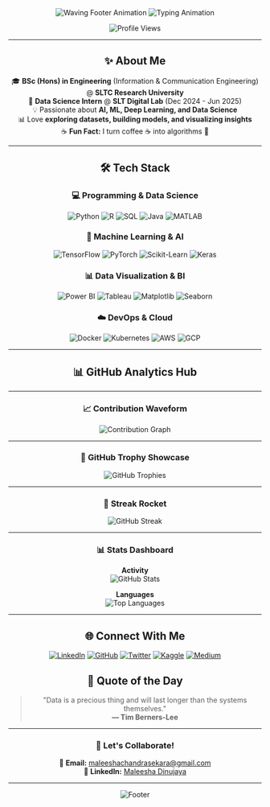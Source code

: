 <div align="center">

<div align="center">
  <img src="https://capsule-render.vercel.app/api?type=waving&color=gradient&height=120&section=header" alt="Waving Footer Animation" />
  <img src="https://readme-typing-svg.herokuapp.com?font=Fira+Code&size=30&duration=2000&pause=500&color=FF007A&center=true&vCenter=true&width=650&lines=Hi!!+I'm+Maleesha;Welcome+to+my+profile;Turning+Data+into+Insights;Crafting+Intelligent+AI+Systems;Building+Robust+ML+Models;Visualizing+Data+Stories;Coding+the+Future+with+Python" alt="Typing Animation" />
</h1>



  <br/>

  ![Profile Views](https://komarev.com/ghpvc/?username=maleesha-dinujaya&label=PROFILE+VIEWS&style=flat-square&color=blueviolet)

</div>

---

## ✨ About Me

🎓 **BSc (Hons) in Engineering** (Information & Communication Engineering) @ **SLTC Research University**  
🔬 **Data Science Intern** @ **SLT Digital Lab** (Dec 2024 - Jun 2025)  
💡 Passionate about **AI, ML, Deep Learning, and Data Science**  
📊 Love **exploring datasets, building models, and visualizing insights**  
☕ **Fun Fact:** I turn coffee ☕ into algorithms 🤖  

---

## 🛠️ Tech Stack

### 💻 Programming & Data Science  
![Python](https://img.shields.io/badge/Python-3776AB?style=for-the-badge&logo=python&logoColor=white)
![R](https://img.shields.io/badge/R-276DC3?style=for-the-badge&logo=r&logoColor=white)
![SQL](https://img.shields.io/badge/SQL-4479A1?style=for-the-badge&logo=postgresql&logoColor=white)
![Java](https://img.shields.io/badge/Java-ED8B00?style=for-the-badge&logo=openjdk&logoColor=white)
![MATLAB](https://img.shields.io/badge/MATLAB-0076A8?style=for-the-badge&logo=mathworks&logoColor=white)

### 🤖 Machine Learning & AI  
![TensorFlow](https://img.shields.io/badge/TensorFlow-FF6F00?style=for-the-badge&logo=tensorflow&logoColor=white)
![PyTorch](https://img.shields.io/badge/PyTorch-EE4C2C?style=for-the-badge&logo=pytorch&logoColor=white)
![Scikit-Learn](https://img.shields.io/badge/scikit--learn-F7931E?style=for-the-badge&logo=scikit-learn&logoColor=white)
![Keras](https://img.shields.io/badge/Keras-D00000?style=for-the-badge&logo=keras&logoColor=white)

### 📊 Data Visualization & BI  
![Power BI](https://img.shields.io/badge/Power_BI-F2C811?style=for-the-badge&logo=powerbi&logoColor=black)
![Tableau](https://img.shields.io/badge/Tableau-E97627?style=for-the-badge&logo=tableau&logoColor=white)
![Matplotlib](https://img.shields.io/badge/Matplotlib-11557C?style=for-the-badge&logo=python&logoColor=white)
![Seaborn](https://img.shields.io/badge/Seaborn-0C7BB0?style=for-the-badge&logo=python&logoColor=white)

### ☁️ DevOps & Cloud  
![Docker](https://img.shields.io/badge/Docker-2496ED?style=for-the-badge&logo=docker&logoColor=white)
![Kubernetes](https://img.shields.io/badge/Kubernetes-326CE5?style=for-the-badge&logo=kubernetes&logoColor=white)
![AWS](https://img.shields.io/badge/AWS-232F3E?style=for-the-badge&logo=amazon-aws&logoColor=white)
![GCP](https://img.shields.io/badge/Google_Cloud-4285F4?style=for-the-badge&logo=google-cloud&logoColor=white)

---

## 📊 GitHub Analytics Hub
---

### 📈 Contribution Waveform

![Contribution Graph](https://github-readme-activity-graph.vercel.app/graph?username=maleesha-dinujaya&theme=react-dark&area=true&hide_border=true&custom_title=My+Coding+Waveform)

---

### 🏅 GitHub Trophy Showcase

<p align="center">
  <img src="https://github-profile-trophy.vercel.app/?username=maleesha-dinujaya&theme=radical&no-frame=true&row=1&column=7" alt="GitHub Trophies" />
</p>

---
<div align="center">

### 🚀 Streak Rocket

![GitHub Streak](https://streak-stats.demolab.com?user=maleesha-dinujaya&theme=holi-theme&hide_border=true)

---

### 📊 Stats Dashboard

**Activity**  
![GitHub Stats](https://github-readme-stats.vercel.app/api?username=maleesha-dinujaya&show_icons=true&theme=vision-friendly-dark)

**Languages**  
![Top Languages](https://github-readme-stats.vercel.app/api/top-langs/?username=maleesha-dinujaya&layout=compact&theme=dark)

---

## 🌐 Connect With Me

[![LinkedIn](https://img.shields.io/badge/LinkedIn-0077B5?style=for-the-badge&logo=linkedin&logoColor=white)](https://linkedin.com/in/maleesha-dinujaya)
[![GitHub](https://img.shields.io/badge/GitHub-100000?style=for-the-badge&logo=github&logoColor=white)](https://github.com/maleesha-dinujaya)
[![Twitter](https://img.shields.io/badge/Twitter-1DA1F2?style=for-the-badge&logo=twitter&logoColor=white)](https://twitter.com/maleesha_d)
[![Kaggle](https://img.shields.io/badge/Kaggle-20BEFF?style=for-the-badge&logo=kaggle&logoColor=white)](https://kaggle.com/maleeshadinujaya)
[![Medium](https://img.shields.io/badge/Medium-12100E?style=for-the-badge&logo=medium&logoColor=white)](https://medium.com/@maleesha-dinujaya)
</div>


## 🎯 Quote of the Day

> "Data is a precious thing and will last longer than the systems themselves."  
> **— Tim Berners-Lee**

---

### 📧 Let's Collaborate!

📩 **Email:** maleeshachandrasekara@gmail.com  
💼 **LinkedIn:** [Maleesha Dinujaya](https://linkedin.com/in/maleesha-dinujaya)

---

<div align="center">
  
  ![Footer](https://capsule-render.vercel.app/api?type=waving&color=gradient&height=100&section=footer&text=Thank%20you%20for%20visiting!&fontSize=30)
  
</div>
